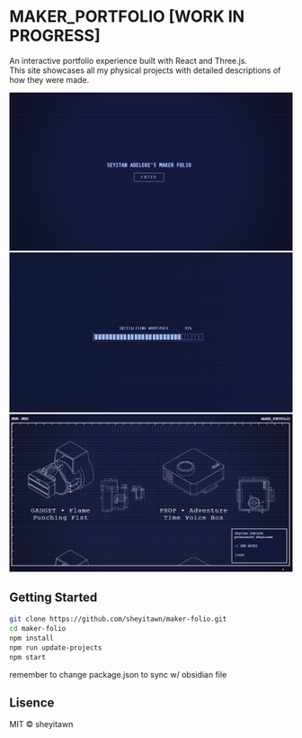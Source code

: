 # MAKER_PORTFOLIO [WORK IN PROGRESS]

An interactive portfolio experience built with React and Three.js.  
This site showcases all my physical projects with detailed descriptions of how they were made.

![alt text](image-1.png)
![alt text](image-2.png)
![alt text](image-3.png)
## Getting Started

```bash
git clone https://github.com/sheyitawn/maker-folio.git
cd maker-folio
npm install
npm run update-projects
npm start
```

remember to change package.json to sync w/ obsidian file

## Lisence
MIT © sheyitawn
